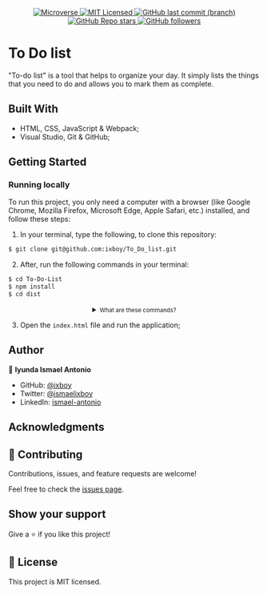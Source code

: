 <p align="center">
  <a href="https://www.microverse.org/">
    <img alt="Microverse" src="https://img.shields.io/badge/-Microverse-blueviolet?style=flat-square">
  </a>
  <a href="https://github.com/ixboy/To_Do_list/tree/main/LICENSE">
    <img alt="MIT Licensed" src="https://img.shields.io/github/license/ixboy/To_Do_list?style=flat-square">
  </a>
  <a href="https://github.com/ixboy/To_Do_list">
    <img alt="GitHub last commit (branch)" src="https://img.shields.io/github/last-commit/ixboy/To_Do_list/main?color=blue&style=flat-square">
  </a>
  <a href="https://github.com/ixboy/To_Do_list">
    <img alt="GitHub Repo stars" src="https://img.shields.io/github/stars/ixboy/To_Do_list?color=pink&label=%E2%98%85%20stars%20&style=flat-square">
  </a>
  <a href="https://github.com/ixboy">
    <img alt="GitHub followers" src="https://img.shields.io/github/followers/ixboy?color=yellow&logo=github&style=flat-square">
  </a>
</p>

# To Do list

"To-do list" is a tool that helps to organize your day. It simply lists the things that you need to do and allows you to mark them as complete.


## Built With

- HTML, CSS, JavaScript & Webpack;
- Visual Studio, Git & GitHub;

## Getting Started

### Running locally
To run this project, you only need a computer with a browser (like Google Chrome, Mozilla Firefox, Microsoft Edge, Apple Safari, etc.) installed, and follow these steps:

1. In your terminal, type the following, to clone this repository:

```sh
$ git clone git@github.com:ixboy/To_Do_list.git
```

2. After, run the following commands in your terminal:

```sh
$ cd To-Do-List
$ npm install
$ cd dist
```
<details align='center'>
<summary><small>What are these commands?</summary>
- the `$ cd` command is used to move to different folders. <br>
- while `$ npm run build` is used to compile the aplication files.</small>
</details>

3. Open the `index.html` file and run the application;


## Author

👤 **Iyunda Ismael Antonio**

- GitHub: [@ixboy](https://github.com/ixboy)
- Twitter: [@ismaelixboy](https://twitter.com/ismaelixboy)
- LinkedIn: [ismael-antonio](https://www.linkedin.com/in/ismaelantonio/)




## Acknowledgments



## 🤝 Contributing

Contributions, issues, and feature requests are welcome!

Feel free to check the [issues page](https://github.com/ixboy/ToDoList/issues).

## Show your support

Give a ⭐️ if you like this project!

## 📝 License

This project is MIT licensed.
